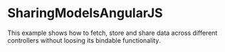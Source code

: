 SharingModelsAngularJS
======================

This example shows how to fetch, store and share data across different controllers without loosing its bindable functionality.

